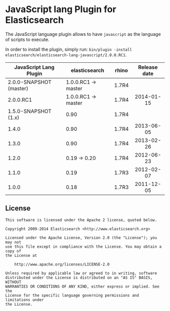 JavaScript lang Plugin for Elasticsearch
==================================

The JavaScript language plugin allows to have `javascript` as the language of scripts to execute.

In order to install the plugin, simply run: `bin/plugin -install elasticsearch/elasticsearch-lang-javascript/2.0.0.RC1`.

|   JavaScript Lang Plugin    |    elasticsearch    |  rhino   | Release date |
|-----------------------------|---------------------|----------|:------------:|
| 2.0.0-SNAPSHOT (master)     | 1.0.0.RC1 -> master |  1.7R4   |              |
| 2.0.0.RC1                   | 1.0.0.RC1 -> master |  1.7R4   |  2014-01-15  |
| 1.5.0-SNAPSHOT (1.x)        | 0.90                |  1.7R4   |              |
| 1.4.0                       | 0.90                |  1.7R4   |  2013-06-05  |
| 1.3.0                       | 0.90                |  1.7R4   |  2013-02-26  |
| 1.2.0                       | 0.19 -> 0.20        |  1.7R4   |  2012-06-23  |
| 1.1.0                       | 0.19                |  1.7R3   |  2012-02-07  |
| 1.0.0                       | 0.18                |  1.7R3   |  2011-12-05  |

License
-------

    This software is licensed under the Apache 2 license, quoted below.

    Copyright 2009-2014 Elasticsearch <http://www.elasticsearch.org>

    Licensed under the Apache License, Version 2.0 (the "License"); you may not
    use this file except in compliance with the License. You may obtain a copy of
    the License at

        http://www.apache.org/licenses/LICENSE-2.0

    Unless required by applicable law or agreed to in writing, software
    distributed under the License is distributed on an "AS IS" BASIS, WITHOUT
    WARRANTIES OR CONDITIONS OF ANY KIND, either express or implied. See the
    License for the specific language governing permissions and limitations under
    the License.
